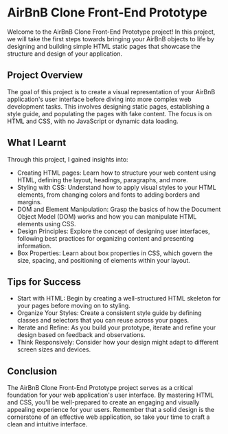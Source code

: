 # AirBnB Clone Front-End Prototype

Welcome to the AirBnB Clone Front-End Prototype project! 
In this project, we will take the first steps towards bringing your 
AirBnB objects to life by designing and building simple HTML static pages that showcase the structure and design of your application.

## Project Overview

The goal of this project is to create a visual representation of your AirBnB application's user interface before diving 
into more complex web development tasks. 
This involves designing static pages, establishing a style guide, and populating the pages with fake content. 
The focus is on HTML and CSS, with no JavaScript or dynamic data loading.

## What I Learnt

Through this project, I gained insights into:

- Creating HTML pages: Learn how to structure your web content using HTML, defining the layout, headings, paragraphs, and more.
- Styling with CSS: Understand how to apply visual styles to your HTML elements, from changing colors and fonts to adding borders and margins.
- DOM and Element Manipulation: Grasp the basics of how the Document Object Model (DOM) works and how you can manipulate HTML elements using CSS.
- Design Principles: Explore the concept of designing user interfaces, following best practices for organizing content and presenting information.
- Box Properties: Learn about box properties in CSS, which govern the size, spacing, and positioning of elements within your layout.

## Tips for Success

- Start with HTML: Begin by creating a well-structured HTML skeleton for your pages before moving on to styling.
- Organize Your Styles: Create a consistent style guide by defining classes and selectors that you can reuse across your pages.
- Iterate and Refine: As you build your prototype, iterate and refine your design based on feedback and observations.
- Think Responsively: Consider how your design might adapt to different screen sizes and devices.

## Conclusion

The AirBnB Clone Front-End Prototype project serves as a critical foundation for your web application's user interface. By mastering HTML and CSS, you'll be well-prepared to create an engaging and visually appealing experience for your users. Remember that a solid design is the cornerstone of an effective web application, so take your time to craft a clean and intuitive interface.
